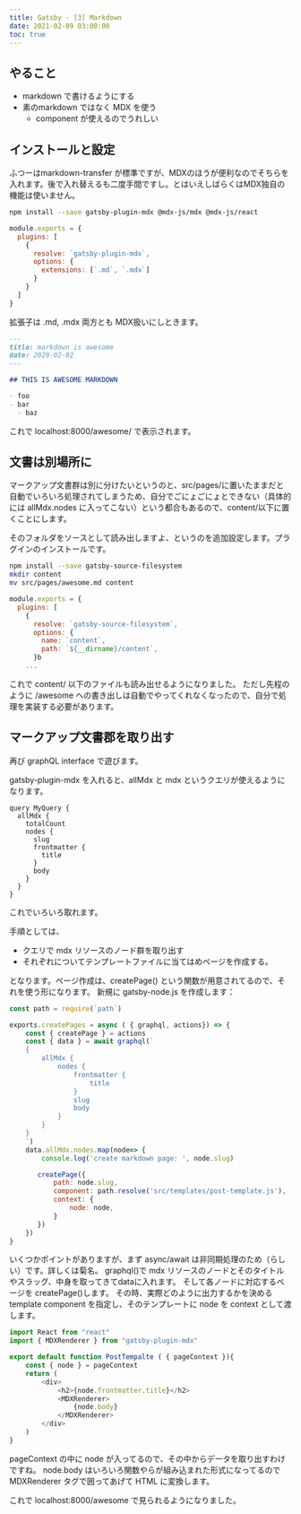 ```yaml
---
title: Gatsby - [3] Markdown
date: 2021-02-09 03:00:00
toc: true
---
```


## やること
- markdown で書けるようにする
- 素のmarkdown ではなく MDX を使う
  - component が使えるのでうれしい

## インストールと設定
ふつーはmarkdown-transfer が標準ですが、MDXのほうが便利なのでそちらを入れます。後で入れ替えるも二度手間ですし。とはいえしばらくはMDX独自の機能は使いません。

```sh
npm install --save gatsby-plugin-mdx @mdx-js/mdx @mdx-js/react
```

```js:title=gatsby-config.js
module.exports = {
  plugins: [
    {
      resolve: `gatsby-plugin-mdx`,
      options: {
        extensions: [`.md`, `.mdx`]
      }
    }
  ]
}
```

拡張子は .md, .mdx 両方とも MDX扱いにしときます。

```md:title=src/pages/awesome.md
---
title: markdown is awesome
date: 2020-02-02
---

## THIS IS AWESOME MARKDOWN

- foo
- bar
  - baz
```

これで localhost:8000/awesome/ で表示されます。

## 文書は別場所に
マークアップ文書群は別に分けたいというのと、src/pages/に置いたままだと自動でいろいろ処理されてしまうため、自分でごにょごにょとできない（具体的には allMdx.nodes に入ってこない）という都合もあるので、content/以下に置くことにします。

そのフォルダをソースとして読み出しますよ、というのを追加設定します。プラグインのインストールです。

```sh
npm install --save gatsby-source-filesystem
mkdir content
mv src/pages/awesome.md content
```

```js:title=gatsby-config.js
module.exports = {
  plugins: [
    {
      resolve: `gatsby-source-filesystem`,
      options: {
        name: `content`,
        path: `${__dirname}/content`,
      }b
    ...
```

これで content/ 以下のファイルも読み出せるようになりました。
ただし先程のように /awesome への書き出しは自動でやってくれなくなったので、自分で処理を実装する必要があります。

## マークアップ文書郡を取り出す
再び graphQL interface で遊びます。

gatsby-plugin-mdx を入れると、allMdx と mdx というクエリが使えるようになります。

```js:title=graphql
query MyQuery {
  allMdx {
    totalCount
    nodes {
      slug
      frontmatter {
        title
      }
      body
    }
  }
}
```

これでいろいろ取れます。

手順としては、

+ クエリで mdx リソースのノード群を取り出す
+ それぞれについてテンプレートファイルに当てはめページを作成する。

となります。ページ作成は、createPage() という関数が用意されてるので、それを使う形になります。
新規に gatsby-node.js を作成します：

```js:title=gatsby-node.js
const path = require(`path`)

exports.createPages = async ( { graphql, actions}) => {
    const { createPage } = actions
    const { data } = await graphql(`
    {
        allMdx {
            nodes {
                frontmatter {
                    title
                }
                slug
                body
            }
        }
    }
    `)
    data.allMdx.nodes.map(node=> {
        console.log('create markdown page: ', node.slug)

       createPage({
           path: node.slug,
           component: path.resolve('src/templates/post-template.js'),
           context: {
               node: node,
           }
       })
    })
}
```

いくつかポイントがありますが、まず async/await は非同期処理のため（らしい）です。詳しくは菊名。
graphql()で mdx リソースのノードとそのタイトルやスラッグ、中身を取ってきてdataに入れます。
そして各ノードに対応するページを createPage()します。
その時、実際どのように出力するかを決める template component を指定し、そのテンプレートに node を context として渡します。

```js:title=src/template/post-template.js
import React from "react"
import { MDXRenderer } from "gatsby-plugin-mdx"

export default function PostTempalte ( { pageContext }){
    const { node } = pageContext
    return (
        <div>
            <h2>{node.frontmatter.title}</h2>
            <MDXRenderer>
                {node.body}
            </MDXRenderer>
        </div>
    )
}
```

pageContext の中に node が入ってるので、その中からデータを取り出すわけですね。
node.body はいろいろ関数やらが組み込まれた形式になってるので MDXRenderer タグで囲ってあげて HTML に変換します。

これで localhost:8000/awesome で見られるようになりました。





